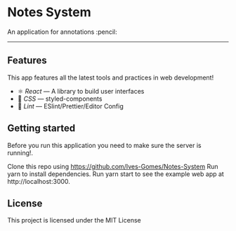 <h1> Notes System </h1>

<p> An application for annotations :pencil: </p>

---

## Features

This app features all the latest tools and practices in web development!

- ⚛ *React* — A library to build user interfaces
-  :nail_care: *CSS* — styled-components
- :sparkling_heart: *Lint* — ESlint/Prettier/Editor Config

## Getting started
Before you run this application you need to make sure the server is running!.

Clone this repo using https://github.com/Ives-Gomes/Notes-System
Run yarn to install dependencies.
Run yarn start to see the example web app at http://localhost:3000.

## License
This project is licensed under the MIT License 

